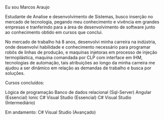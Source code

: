 Eu sou Marcos Araujo

Estudante de Analise e desenvolvimento de Sistemas, busco inserção no mercado de tecnologia, pegando meu conhecimento e vivência em grandes empresas e tranferindo para a área de desenvolvimento de software junto ao conhecimento obtido em cursos que conclui.

No mercado de trabalho há 8 anos, desenvolvi minha carreira na indústria, onde desenvolvi habilidade e conhecimento necessário para programar robôs de linhas de produção, e maquinas injetoras em processo de injeção termoplástica, maquina comandada por CLP com interface em IHM, tecnologias de automação, tais atribuições ao longo da minha carreira me ajudou a ser dinâmico em relação as demandas de trabalho e busca por soluções.

Cursos concluídos:

Lógica de programação
Banco de dados relacional (Sql-Server)
Angular (Essencial)
Ionic
C# Visual Studio (Essencial)
C# Visual Studio (Intermediário)

Em andamento:
C# Visual Studio (Avançado)

<!---
MarcosVaraujo/MarcosVaraujo is a ✨ special ✨ repository because its `README.md` (this file) appears on your GitHub profile.
You can click the Preview link to take a look at your changes.
--->
